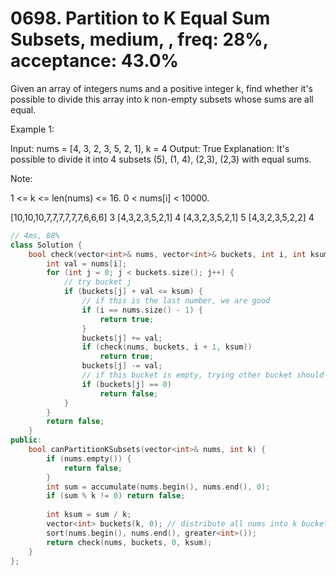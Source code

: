 # 0698. Partition to K Equal Sum Subsets, medium, , freq: 28%, acceptance: 43.0%

Given an array of integers nums and a positive integer k, find whether it's possible to divide this array into k non-empty subsets whose sums are all equal.

Example 1:

Input: nums = [4, 3, 2, 3, 5, 2, 1], k = 4
Output: True
Explanation: It's possible to divide it into 4 subsets (5), (1, 4), (2,3), (2,3) with equal sums.
 

Note:

1 <= k <= len(nums) <= 16.
0 < nums[i] < 10000.

[10,10,10,7,7,7,7,7,7,6,6,6]
3
[4,3,2,3,5,2,1]
4
[4,3,2,3,5,2,1]
5
[4,3,2,3,5,2,2]
4

```c++
// 4ms, 88%
class Solution {
    bool check(vector<int>& nums, vector<int>& buckets, int i, int ksum) {
        int val = nums[i];
        for (int j = 0; j < buckets.size(); j++) {
            // try bucket j
            if (buckets[j] + val <= ksum) {
                // if this is the last number, we are good
                if (i == nums.size() - 1) {
                    return true;
                }
                buckets[j] += val;
                if (check(nums, buckets, i + 1, ksum))
                    return true;
                buckets[j] -= val;
                // if this bucket is empty, trying other bucket should get the same result
                if (buckets[j] == 0)
                    return false;
            }
        }
        return false;
    }
public:
    bool canPartitionKSubsets(vector<int>& nums, int k) {
        if (nums.empty()) {
            return false;
        }
        int sum = accumulate(nums.begin(), nums.end(), 0);
        if (sum % k != 0) return false;
        
        int ksum = sum / k;
        vector<int> buckets(k, 0); // distribute all nums into k buckets
        sort(nums.begin(), nums.end(), greater<int>());
        return check(nums, buckets, 0, ksum);
    }
};
```
